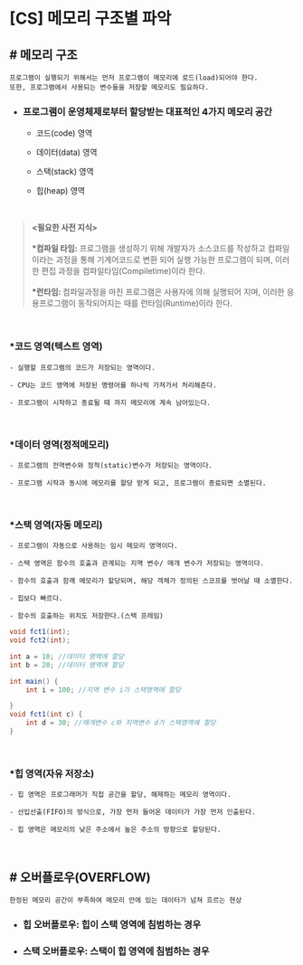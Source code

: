 # [CS] 메모리 구조별 파악

## <strong># 메모리 구조</strong>

    프로그램이 실행되기 위해서는 먼저 프로그램이 메모리에 로드(load)되어야 한다.
    또한, 프로그램에서 사용되는 변수들을 저장할 메모리도 필요하다.

- ### <strong> 프로그램이 운영체제로부터 할당받는 대표적인 4가지 메모리 공간</strong>

  - 코드(code) 영역

  - 데이터(data) 영역

  - 스택(stack) 영역

  - 힙(heap) 영역

<br>

> <strong><필요한 사전 지식></strong>
> <br>  
> <strong>*컴파일 타임:</strong> 프로그램을 생성하기 위해 개발자가 소스코드를 작성하고 컴파일이라는 과정을 통해 기계어코드로 변환 되어 실행 가능한 프로그램이 되며, 이러한 편집 과정을 컴파일타임(Compiletime)이라 한다.  
> <br>
> <strong>*런타임: </strong>컴파일과정을 마친 프로그램은 사용자에 의해 실행되어 지며, 이러한 응용프로그램이 동작되어지는 때를 런타임(Runtime)이라 한다.

<br>

### <strong>\*코드 영역(텍스트 영역)</strong>

    - 실행할 프로그램의 코드가 저장되는 영역이다.

    - CPU는 코드 영역에 저장된 명령어를 하나씩 가져가서 처리해준다.

    - 프로그램이 시작하고 종료될 때 까지 메모리에 계속 남아있는다.

<br>

### <strong>\*데이터 영역(정적메모리)</strong>

    - 프로그램의 전역변수와 정적(static)변수가 저장되는 영역이다.

    - 프로그램 시작과 동시에 메모리를 할당 받게 되고, 프로그램이 종료되면 소멸된다.

<br>

### <strong>\*스택 영역(자동 메모리)</strong>

    - 프로그램이 자동으로 사용하는 임시 메모리 영역이다.

    - 스택 영역은 함수의 호출과 관계되는 지역 변수/ 매개 변수가 저장되는 영역이다.

    - 함수의 호출과 함께 메모리가 할당되며, 해당 객체가 정의된 스코프를 벗어날 때 소멸한다.

    - 힙보다 빠르다.

    - 함수의 호출하는 위치도 저장한다.(스택 프레임)

```java
void fct1(int);
void fct2(int);

int a = 10; //데이터 영역에 할당
int b = 20; //데이터 영역에 할당

int main() {
    int i = 100; //지역 변수 i가 스택영역에 할당

}
void fct1(int c) {
    int d = 30; //매개변수 c와 지역변수 d가 스택영역에 할당
}
```

<br>

### <strong>\*힙 영역(자유 저장소)</strong>

    - 힙 영역은 프로그래머가 직접 공간을 할당, 해제하는 메모리 영역이다.

    - 선입선출(FIFO)의 방식으로, 가장 먼저 들어온 데이터가 가장 먼저 인출된다.

    - 힙 영역은 메모리의 낮은 주소에서 높은 주소의 방향으로 할당된다.

<br>

## <strong># 오버플로우(OVERFLOW)</strong>

    한정된 메모리 공간이 부족하여 메모리 안에 있는 데이터가 넘쳐 흐르는 현상

- ### 힙 오버플로우: 힙이 스택 영역에 침범하는 경우
- ### 스택 오버플로우: 스택이 힙 영역에 침범하는 경우
